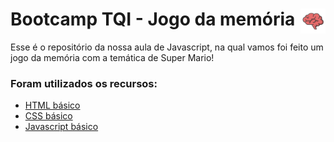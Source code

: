 # Bootcamp TQI - Jogo da memória <img width="40" align="right" src="https://raw.githubusercontent.com/OVinicius1995/BOOT_TQI_Jogo_Memoria/main/img/brain.png">

Esse é o repositório da nossa aula de Javascript, na qual vamos foi feito um jogo da memória com a temática de Super Mario! 

### Foram utilizados os recursos:

* [HTML básico](https://www.w3schools.com/html/)
* [CSS básico](https://developer.mozilla.org/pt-BR/docs/Web/CSS)
* [Javascript básico](https://developer.mozilla.org/pt-BR/docs/Web/JavaScript)


